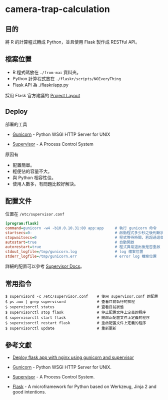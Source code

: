 camera-trap-calculation
=======================

## 目的

將 R 的計算程式轉成 Python，並且使用 Flask 製作成 RESTful API。


## 檔案位置
- R 程式碼放在 `./from-mai` 資料夾。
- Python 計算程式放在 `./flaskr/scripts/NOEveryThing`
- Flask API 為 ./flaskr/app.py

採用 Flask 官方建議的 [Project Layout](http://flask.pocoo.org/docs/1.0/tutorial/layout/)

## Deploy

部署的工具
- [Gunicorn](https://gunicorn.org/) - Python WSGI HTTP Server for UNIX

- [Supervisor](http://supervisord.org/) -  A Process Control System

原因有
- 配置簡單。
- 輕便佔的容量不大。
- 與 Python 相容性佳。
- 使用人數多，有問題比較好解決。

## 配置文件
位置在 `/etc/supervisor.conf`

```ini
[program:flask]
command=gunicorn -w4 -b10.0.10.31:80 app:app     # 執行 gunicorn 命令
startsecs=0-                                     # 啟動程式多少秒之後判斷狀態
stopwaitsecs=0                                   # 程式等待時間，若超過這個秒數則自動取消
autostart=true                                   # 自動開啟
autorestart=true                                 # 程式異常退出後是否重啟
stdout_logfile=/tmp/gunicorn.log                 # log 檔案位置
stderr_logfile=/tmp/gunicorn.err                 # error log 檔案位置
```

詳細的配置可以參考 [Supervisor Docs](http://supervisord.org/configuration.html)。


## 常用指令

```shell
$ supervisord -c /etc/supervisor.conf    # 使用 supervisor.conf 的配置
$ ps aux | grep supervisord              # 查看目前執行的排程
$ supervisorctl status                   # 查看目前狀態 
$ supervisorctl stop flask               # 停止配置文件上定義的程序
$ supervisorctl start flask              # 開啟止配置文件上定義的程序
$ supervisorctl restart flask            # 重啟配置文件上定義的程序
$ supervisorctl update                   # 重新更新
```

## 參考文獻
- [Deploy flask app with nginx using gunicorn and supervisor](https://medium.com/ymedialabs-innovation/deploy-flask-app-with-nginx-using-gunicorn-and-supervisor-d7a93aa07c18?fbclid=IwAR1yzITlkRKxjYIWDI_wyOk2NXzRL83Kvf-Gcc0B4fF51DmxG8QJN7xKD1g)

- [Gunicorn](https://gunicorn.org/) - Python WSGI HTTP Server for UNIX.

- [Supervisor](http://supervisord.org/) -  A Process Control System.

- [Flask](http://flask.pocoo.org/) - A microframework for Python based on Werkzeug, Jinja 2 and good intentions.
